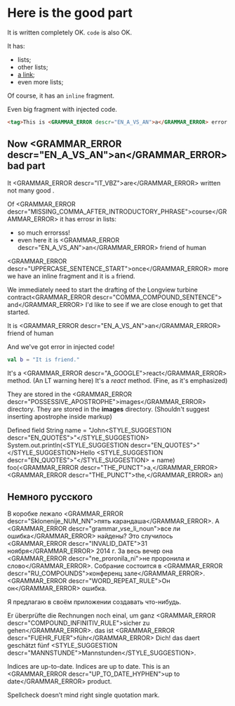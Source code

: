 # Here is the good part

It is written completely OK. `code` is also OK.

It has:
* lists;
* other lists;
* [a link](../../bin/win/WinShellIntegrationBridge.dll);
* even more lists;

Of course, it has an `inline` fragment.

Even big fragment with injected code.
```html
<tag>This is <GRAMMAR_ERROR descr="EN_A_VS_AN">a</GRAMMAR_ERROR> error in article, making this paragraph so damn big!</tag>
```

## Now <GRAMMAR_ERROR descr="EN_A_VS_AN">an</GRAMMAR_ERROR> bad part

It <GRAMMAR_ERROR descr="IT_VBZ">are</GRAMMAR_ERROR> written not many good .

Of <GRAMMAR_ERROR descr="MISSING_COMMA_AFTER_INTRODUCTORY_PHRASE">course</GRAMMAR_ERROR> it has <TYPO descr="Typo: In word 'errosr'">errosr</TYPO> in lists:
* so much <TYPO descr="Typo: In word 'errorsss'">errorsss</TYPO>!
* even here it is <GRAMMAR_ERROR descr="EN_A_VS_AN">an</GRAMMAR_ERROR> friend of human

<GRAMMAR_ERROR descr="UPPERCASE_SENTENCE_START">once</GRAMMAR_ERROR> more we have an inline fragment and it is `a` friend.

We immediately need to start the drafting of the Longview turbine contract<GRAMMAR_ERROR descr="COMMA_COMPOUND_SENTENCE"> and</GRAMMAR_ERROR> I'd like to see if we are close enough to get that started.

It is <GRAMMAR_ERROR descr="EN_A_VS_AN">an</GRAMMAR_ERROR> friend of human

And we've got error in injected code!
```kotlin
val b = "It is friend."
```

It's a <GRAMMAR_ERROR descr="A_GOOGLE">react</GRAMMAR_ERROR> method. (An LT warning here)
It's a *react* method. (Fine, as it's emphasized)

They are stored in the <GRAMMAR_ERROR descr="POSSESSIVE_APOSTROPHE">images</GRAMMAR_ERROR> directory.
They are stored in the **images** directory. (Shouldn't suggest inserting apostrophe inside markup)

Defined field String name = "John<STYLE_SUGGESTION descr="EN_QUOTES">"</STYLE_SUGGESTION>
System.out.println(<STYLE_SUGGESTION descr="EN_QUOTES">"</STYLE_SUGGESTION>Hello <STYLE_SUGGESTION descr="EN_QUOTES">"</STYLE_SUGGESTION> + name)
foo(<GRAMMAR_ERROR descr="THE_PUNCT">a,</GRAMMAR_ERROR> <GRAMMAR_ERROR descr="THE_PUNCT">the,</GRAMMAR_ERROR> an)

## Немного русского

В коробке лежало <GRAMMAR_ERROR descr="Sklonenije_NUM_NN">пять карандаша</GRAMMAR_ERROR>.
А <GRAMMAR_ERROR descr="grammar_vse_li_noun">все ли ошибка</GRAMMAR_ERROR> найдены?
Это случилось <GRAMMAR_ERROR descr="INVALID_DATE">31 ноября</GRAMMAR_ERROR> 2014 г.
За весь вечер она <GRAMMAR_ERROR descr="ne_proronila_ni">не проронила и слово</GRAMMAR_ERROR>.
Собрание состоится в <GRAMMAR_ERROR descr="RU_COMPOUNDS">конференц зале</GRAMMAR_ERROR>.
<GRAMMAR_ERROR descr="WORD_REPEAT_RULE">Он он</GRAMMAR_ERROR> ошибка.

Я предлагаю в&nbsp;своём приложении создавать что-нибудь.

Er überprüfte die Rechnungen noch <TYPO descr="Typo: In word 'einal'">einal</TYPO>, um ganz <GRAMMAR_ERROR descr="COMPOUND_INFINITIV_RULE">sicher zu gehen</GRAMMAR_ERROR>.
das ist <GRAMMAR_ERROR descr="FUEHR_FUER">führ</GRAMMAR_ERROR> Dich!
das <TYPO descr="Typo: In word 'daert'">daert</TYPO> geschätzt fünf <STYLE_SUGGESTION descr="MANNSTUNDE">Mannstunden</STYLE_SUGGESTION>.

Indices are up-to-date.
Indices are up to date.
This is an <GRAMMAR_ERROR descr="UP_TO_DATE_HYPHEN">up to date</GRAMMAR_ERROR> product.

Spellcheck doesn’t mind right single quotation mark.
